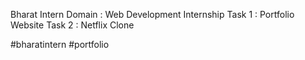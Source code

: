 Bharat Intern
Domain : Web Development Internship
Task 1 : Portfolio Website
Task 2 : Netflix Clone

#bharatintern #portfolio

